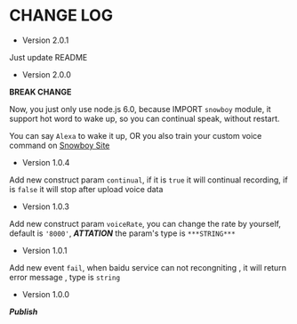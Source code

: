 CHANGE LOG
===========

* Version 2.0.1

Just update README

* Version 2.0.0

**BREAK CHANGE**

Now, you just only use node.js 6.0, because IMPORT `snowboy` module, it support hot word to wake up, so you can continual speak, without restart.

You can say `Alexa` to wake it up, OR you also train your custom voice command on [Snowboy Site](https://snowboy.kitt.ai/)

* Version 1.0.4

Add new construct param `continual`, if it is `true` it will continual recording, if is `false` it will stop after upload voice data

* Version 1.0.3

Add new construct param `voiceRate`, you can change the rate by yourself, default is `'8000'`, ***ATTATION*** the param's type is `***STRING***`

* Version 1.0.1

Add new event `fail`, when baidu service can not recongniting , it will return error message , type is `string`

* Version 1.0.0

***Publish***
